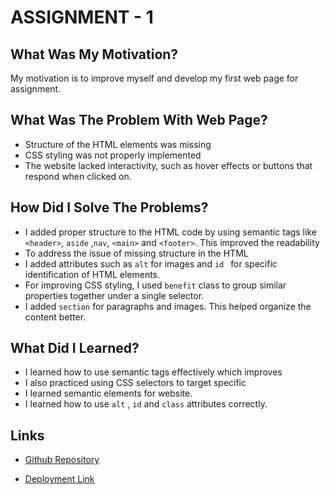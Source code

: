 # ASSIGNMENT - 1

## What Was My Motivation?
My motivation is to improve myself and develop my first web page for assignment.

## What Was The Problem With Web Page?
* Structure of the HTML elements was missing
*  CSS styling was not properly implemented
* The website lacked interactivity, such as hover effects or buttons that respond when clicked on.


## How Did I Solve The Problems?
* I added proper structure to the HTML code by using semantic tags like `<header>`, `aside` ,` nav `, `<main>` and `<footer>`. This improved the readability
* To address the issue of missing structure in the HTML
* I added attributes such as ``` alt ``` for images and ```id ``` for specific identification of HTML elements.
* For improving CSS styling, I used ``` benefit ```  class to group similar properties together under a single selector.
* I added ```section``` for paragraphs and images. This helped organize the content better.

## What Did I Learned?
* I learned how to use semantic tags effectively which improves
* I also practiced using CSS selectors to target specific
* I learned semantic elements for website.
* I learned how to use ```alt``` , ```id``` and  ```class``` attributes correctly.

## Links

* [Github  Repository](https://github.com/veyselarslan12/assignment-1/settings/pages)

* [Deployment Link](https://veyselarslan12.github.io/assignment-1/)

